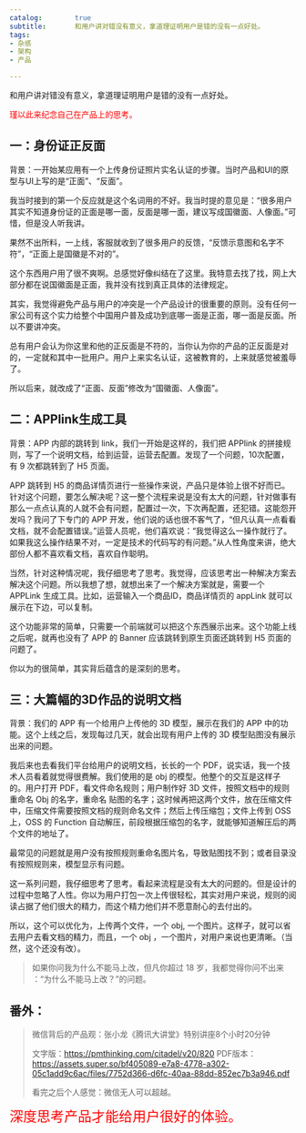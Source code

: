 ```yaml
---
catalog:		true
subtitle:		和用户讲对错没有意义，拿道理证明用户是错的没有一点好处。
tags:
- 杂感
- 架构
- 产品

---
```




和用户讲对错没有意义，拿道理证明用户是错的没有一点好处。

<font color=red>瑾以此来纪念自己在产品上的思考。</font> 

## 一：身份证正反面

背景：一开始某应用有一个上传身份证照片实名认证的步骤。当时产品和UI的原型与UI上写的是“正面”、“反面”。

我当时接到的第一个反应就是这个名词用的不好。我当时提的意见是：“很多用户其实不知道身份证的正面是哪一面，反面是哪一面，建议写成国徽面、人像面。”可惜，但是没人听我讲。

果然不出所料，一上线，客服就收到了很多用户的反馈，“反馈示意图和名字不符”，“正面上是国徽是不对的”。

这个东西用户用了很不爽啊。总感觉好像纠结在了这里。我特意去找了找，网上大部分都在说国徽面是正面，我并没有找到真正具体的法律规定。

其实，我觉得避免产品与用户的冲突是一个产品设计的很重要的原则。没有任何一家公司有这个实力给整个中国用户普及成功到底哪一面是正面，哪一面是反面。所以不要讲冲突。

总有用户会认为你这里和他的正反面是不符的，当你认为你的产品的正反面是对的，一定就和其中一批用户。用户上来实名认证，这被教育的，上来就感觉被羞辱了。

所以后来，就改成了“正面、反面”修改为“国徽面、人像面”。

## 二：APPlink生成工具

背景：APP 内部的跳转到 link，我们一开始是这样的，我们把 APPlink 的拼接规则，写了一个说明文档，给到运营，运营去配置。发现了一个问题，10次配置，有 9 次都跳转到了 H5 页面。

APP 跳转到 H5 的商品详情页进行一些操作来说，产品只是体验上很不好而已。针对这个问题，要怎么解决呢？这一整个流程来说是没有太大的问题，针对做事有那么一点点认真的人就不会有问题，配置过一次，下次再配置，还犯错。这能怨开发吗？我问了下专门的 APP 开发，他们说的话也很不客气了，“但凡认真一点看看文档，就不会配置错误。”运营人员呢，他们喜欢说：“我觉得这么一操作就行了。如果我这么操作结果不对，一定是技术的代码写的有问题。”从人性角度来讲，绝大部份人都不喜欢看文档，喜欢自作聪明。

当然，针对这种情况呢，我仔细思考了思考。我觉得，应该思考出一种解决方案去解决这个问题。所以我想了想，就想出来了一个解决方案就是，需要一个 APPLink 生成工具。比如，运营输入一个商品ID，商品详情页的 appLink 就可以展示在下边，可以复制。

这个功能非常的简单，只需要一个前端就可以把这个东西展示出来。这个功能上线之后呢，就再也没有了 APP 的 Banner 应该跳转到原生页面还跳转到 H5 页面的问题了。

你以为的很简单，其实背后蕴含的是深刻的思考。

## 三：大篇幅的3D作品的说明文档

背景：我们的 APP 有一个给用户上传他的 3D 模型，展示在我们的 APP 中的功能。这个上线之后，发现每过几天，就会出现有用户上传的 3D 模型贴图没有展示出来的问题。

我后来也去看我们平台给用户的说明文档，长长的一个 PDF，说实话，我一个技术人员看着就觉得很费解。我们使用的是 obj 的模型。他整个的交互是这样子的。用户打开 PDF，看文件命名规则；用户制作好 3D 文件，按照文档中的规则重命名 Obj 的名字，重命名 贴图的名字；这时候再把这两个文件，放在压缩文件中，压缩文件需要按照文档的规则命名文件；然后上传压缩包；文件上传到 OSS 上，OSS 的 Function 自动解压，前段根据压缩包的名字，就能够知道解压后的两个文件的地址了。

最常见的问题就是用户没有按照规则重命名图片名，导致贴图找不到；或者目录没有按照规则来，模型显示有问题。

这一系列问题，我仔细思考了思考。看起来流程是没有太大的问题的。但是设计的过程中忽略了人性。你以为用户打包一次上传很轻松，其实对用户来说，规则的阅读占据了他们很大的精力，而这个精力他们并不愿意耐心的去付出的。

所以，这个可以优化为，上传两个文件，一个 obj, 一个图片。这样子，就可以省去用户去看文档的精力，而且，一个 obj ，一个图片，对用户来说也更清晰。（当然，这个还没有改）。

> 如果你问我为什么不能马上改，但凡你超过 18 岁，我都觉得你问不出来 ：“为什么不能马上改？”的问题。

## 番外：


>微信背后的产品观：张小龙《腾讯大讲堂》特别讲座8个小时20分钟
>
>文字版：https://pmthinking.com/citadel/v20/820
>PDF版本：https://assets.super.so/bf405089-e7a8-4778-a302-05c1add9c6ac/files/7752d366-d6fc-40aa-88dd-852ec7b3a946.pdf
>
>看完之后个人感觉：微信无人可以超越。



<font color=red size=5>深度思考产品才能给用户很好的体验。</font>



